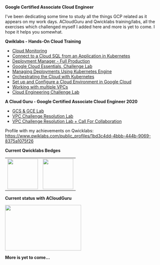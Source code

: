 **Google Certified Associate Cloud Engineer**

I've been dedicating some time to study all the things GCP related as it appears on my work days.
ACloudGuru and Qwicklabs training/labs, all the exercises which challenged myself I added here and more is yet to come. I hope it helps you somewhat.

**Qwiklabs - Hands-On Cloud Training**
* [Cloud Monitoring](https://github.com/wagnerbianchijr/GCP-ACE/blob/master/QwickLabs/Qwicklabs%20-%20Cloud%20Monitoring)
* [Connect to a Cloud SQL from an Application in Kubernetes](https://github.com/wagnerbianchijr/GCP-ACE/blob/master/QwickLabs/Qwicklabs%20-%20Connect%20to%20Cloud%20SQL%20from%20an%20Application%20in%20Kub)
* [Deployment Manager - Full Production](https://github.com/wagnerbianchijr/GCP-ACE/blob/master/QwickLabs/Qwicklabs%20-%20Deployment%20Manager%20-%20Full%20Production)
* [Google Cloud Essentials, Challenge Lab](https://github.com/wagnerbianchijr/GCP-ACE/blob/master/QwickLabs/Qwicklabs%20-%20Google%20Cloud%20Essentials%2C%20Challenge%20Lab)
* [Managing Deployments Using Kubernetes Engine](https://github.com/wagnerbianchijr/GCP-ACE/blob/master/QwickLabs/Qwicklabs%20-%20Managing%20Deployments%20Using%20Kubernetes%20Engine)
* [Orchestrating the Cloud with Kubernetes](https://github.com/wagnerbianchijr/GCP-ACE/blob/master/QwickLabs/Qwicklabs%20-%20Orchestrating%20the%20Cloud%20with%20Kubernetes)
* [Set up and Configure a Cloud Environment in Google Cloud](https://github.com/wagnerbianchijr/GCP-ACE/blob/master/QwickLabs/Qwicklabs%20-%20Set%20up%20and%20Configure%20a%20Cloud%20Environment%20in%20Google%20Cloud)
* [Working with multiple VPCs](https://github.com/wagnerbianchijr/GCP-ACE/blob/master/QwickLabs/Qwicklabs%20-%20Working%20with%20multiple%20VPCs)
* [Cloud Engineering Challenge Lab](https://github.com/wagnerbianchijr/GCP-ACE/blob/master/QwickLabs/Qwicklabs%20-%20Cloud%20Engineering%20Challenge%20Lab)

**A Cloud Guru - Google Certified Associate Cloud Engineer 2020**
* [GCS & GCE Lab](https://github.com/wagnerbianchijr/GCP-ACE/blob/master/ACloudGuru/ACloudGuru%20-%20GCS%20%26%20GCE%20Lab)
* [VPC Challenge Resolution Lab](https://github.com/wagnerbianchijr/GCP-ACE/blob/master/ACloudGuru/VPC%20Challenge%20Lab%20Resolution)
* [VPC Challenge Resolution Lab + Call For Collaboration](https://acloud.guru/forums/gcp-certified-associate-cloud-engineer/discussion/-MFp9W0rEdUqba6PuDkO/challenge_lab_resolution_1.0_a)

Profile with my achievements on Qwicklabs:
https://www.qwiklabs.com/public_profiles/1bd3c4dd-4bbb-444b-9069-8375a1075f26

**Current Qwicklabs Bedges**

<table border=0>
<tr><td><img src="https://cdn.qwiklabs.com/YdG4ib4eNcilb2vUSYj4qIOPMzCTixyQAew7M0O9x1E%3D" width="100" height="100"></td>
<td><img src="https://cdn.qwiklabs.com/GHzcYBb00JYUF9Rgf3D9A4inwRHYnFtISMvcRlb%2FClU%3D" width="100" height="100"></td></tr>
</table>

**Current status with ACloudGuru**

<img src="https://res.cloudinary.com/acloud-guru/image/fetch/w_920,q_auto,f_auto/https%3A%2F%2Facloudguru-quiz-completion-certificate-production.s3-accelerate.amazonaws.com%2F2A2F7BA29181.png" width="250" height="150">

**More is yet to come...**
